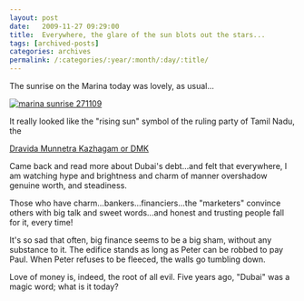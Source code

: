 ```yaml
---
layout: post
date:	2009-11-27 09:29:00
title:  Everywhere, the glare of the sun blots out the stars...
tags: [archived-posts]
categories: archives
permalink: /:categories/:year/:month/:day/:title/
---
```

The sunrise on the Marina today was lovely, as usual...


<a href="http://s967.photobucket.com/albums/ae160/pedoral/?action=view&current=IMG_8983.jpg" target="_blank"><img src="http://i967.photobucket.com/albums/ae160/pedoral/IMG_8983.jpg" border="0" alt="marina sunrise 271109"></a>

It really looked like the "rising sun" symbol of the ruling party of Tamil Nadu, the

<a href="http://en.wikipedia.org/wiki/Dravida_Munnetra_Kazhagam"> Dravida Munnetra Kazhagam or DMK </a>


Came back and read more about Dubai's debt...and felt that everywhere, I am watching hype and brightness and charm of manner overshadow genuine worth, and steadiness.

Those who have charm...bankers...financiers...the "marketers" convince others with big talk and sweet words...and honest and trusting people fall for it, every time!

It's so sad that often, big finance seems to be a big sham, without any substance to it. The edifice stands as long as Peter can be robbed to pay Paul. When Peter refuses to be fleeced, the walls go tumbling down.

Love of money is, indeed, the root of all evil. Five years ago, "Dubai" was a magic word; what is it today?
